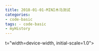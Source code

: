```yaml
---
title: 2018-01-01-MINI木马测试
categories:
- code-basic
tags: - code-basic
- myHistory
---
```



t="width=device-width, initial-scale=1.0">
    <title>MINI木马测试</title>
    <style type="text/css" media="all">
      body {
        margin: 0;
        font-family: "Helvetica Neue", Helvetica, Arial, "Hiragino Sans GB", sans-serif;
        font-size: 14px;
        line-height: 20px;
        color: #777;
        background-color: white;
      }
      .container {
        width: 700px;
        margin-right: auto;
        margin-left: auto;
      }

      .post {
        font-family: Georgia, "Times New Roman", Times, "SimSun", serif;
        position: relative;
        padding: 70px;
        bottom: 0;
        overflow-y: auto;
        font-size: 16px;
        font-weight: normal;
        line-height: 25px;
        color: #515151;
      }

      .post h1{
        font-size: 50px;
        font-weight: 500;
        line-height: 60px;
        margin-bottom: 40px;
        color: inherit;
      }

      .post p {
        margin: 0 0 35px 0;
      }

      .post img {
        border: 1px solid #D9D9D9;
      }

      .post a {
        color: #28A1C5;
      }
    </style>
  </head>
  <body>
    <div class="container">
      <div class="post">
        <h1 class="title">MINI木马测试</h1>
        <div class="show-content">
          <p>介绍：该木马辅助工具，telnet或netcat工具。任务栏隐藏，不能自启动。</p><p><a href="https://github.com/Whale3070/learning-c-/blob/master/mini%20trojan" target="_blank">源码</a></p><div class="image-package">
<img src="http://upload-images.jianshu.io/upload_images/2883590-3e06faa5b77a3531.png?imageMogr2/auto-orient/strip%7CimageView2/2/w/1240" data-original-src="http://upload-images.jianshu.io/upload_images/2883590-3e06faa5b77a3531.png?imageMogr2/auto-orient/strip" data-image-slug="3e06faa5b77a3531" data-width="682" data-height="659"><br><div class="image-caption"></div>
</div><p>木马源代码编译失败，怎么试都不能成功编译成exe文件。</p><p>问题一：编译失败，出现编号为c4627的错误。</p><p>解决方法：添加#include "stdafx.h"到第一行</p><p>问题二：出现编号C4430的错误，main() 应该写成 int main()</p><p>问题三：error C2664: 'CreateProcessW' : cannot convert parameter 2 from 'char [255]' to 'LPWSTR'</p><p>error C3861: 'WSASocket': identifier not found</p><hr><p>重新下载不兼容的VC6.0，并且搜索不兼容的办法，成功安装运行。</p><p>mini木马编译成功，在debug下找到exe文件，拷贝到虚拟机上。</p><div class="image-package">
<img src="http://upload-images.jianshu.io/upload_images/2883590-6986420888022b15.png?imageMogr2/auto-orient/strip%7CimageView2/2/w/1240"><br><div class="image-caption">查看ip</div>
</div><p>在虚拟机里，开启winXP,设置的是自动桥接。</p><hr><p>exe文件在虚拟机上打开，从本地尝试telnet连接，失败。</p><div class="image-package">
<img src="http://upload-images.jianshu.io/upload_images/2883590-c7cf8ae15e6ecc2b.png?imageMogr2/auto-orient/strip%7CimageView2/2/w/1240" data-original-src="http://upload-images.jianshu.io/upload_images/2883590-c7cf8ae15e6ecc2b.png?imageMogr2/auto-orient/strip" data-image-slug="c7cf8ae15e6ecc2b" data-width="828" data-height="504"><br><div class="image-caption"></div>
</div><hr><div class="image-package">
<img src="http://upload-images.jianshu.io/upload_images/2883590-93eb1ed995a9b153.png?imageMogr2/auto-orient/strip%7CimageView2/2/w/1240" data-original-src="http://upload-images.jianshu.io/upload_images/2883590-93eb1ed995a9b153.png?imageMogr2/auto-orient/strip" data-image-slug="93eb1ed995a9b153" data-width="710" data-height="350"><br><div class="image-caption">运行mini木马</div>
</div><p>它会帮我们打开999端口</p><hr><p>telnet 192.168.10.128 999</p><div class="image-package">
<img src="http://upload-images.jianshu.io/upload_images/2883590-f3750422c29fdb4b.png?imageMogr2/auto-orient/strip%7CimageView2/2/w/1240" data-original-src="http://upload-images.jianshu.io/upload_images/2883590-f3750422c29fdb4b.png?imageMogr2/auto-orient/strip" data-image-slug="f3750422c29fdb4b" data-width="592" data-height="246"><br><div class="image-caption"></div>
</div>
        </div>
      </div>
    </div>
  </body>
</html>
